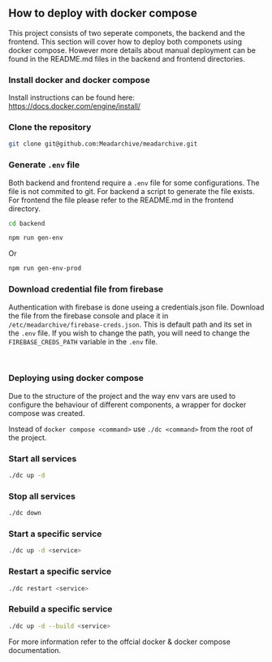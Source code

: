 ## How to deploy with docker compose
This project consists of two seperate componets, the backend and the frontend. This section will cover how to deploy both componets using docker compose. However more details about manual deployment can be found in the README.md files in the backend and frontend directories.

### Install docker and docker compose
Install instructions can be found here: https://docs.docker.com/engine/install/

### Clone the repository
```bash
git clone git@github.com:Meadarchive/meadarchive.git
```

### Generate `.env` file
Both backend and frontend require a `.env` file for some configurations. The file is not commited to git. For backend a script to generate the file exists. For frontend the file please refer to the README.md in the frontend directory.

```bash
cd backend
```

```bash
npm run gen-env
```

Or

```bash
npm run gen-env-prod
```

### Download credential file from firebase
Authentication with firebase is done useing a credentials.json file. Download the file from the firebase console and place it in `/etc/meadarchive/firebase-creds.json`. This is default path and its set in the `.env` file. If you wish to change the path, you will need to change the `FIREBASE_CREDS_PATH` variable in the `.env` file.

<br>

### Deploying using docker compose
Due to the structure of the project and the way env vars are used to configure the behaviour of different components, a wrapper for docker compose was created. 

Instead of `docker compose <command>` use `./dc <command>` from the root of the project.

### Start all services
```bash
./dc up -d
```

### Stop all services
```bash
./dc down
```

### Start a specific service
```bash
./dc up -d <service>
```

### Restart a specific service
```bash
./dc restart <service>
```

### Rebuild a specific service
```bash
./dc up -d --build <service>
```

For more information refer to the offcial docker & docker compose documentation.




